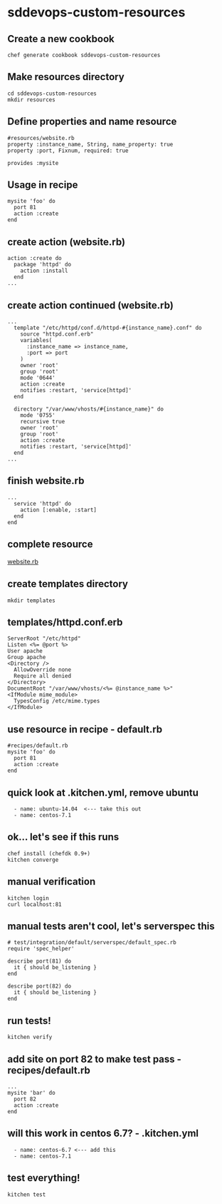 # sddevops-custom-resources

## Create a new cookbook
    chef generate cookbook sddevops-custom-resources

## Make resources directory
    cd sddevops-custom-resources
    mkdir resources

## Define properties and name resource
    #resources/website.rb
    property :instance_name, String, name_property: true
    property :port, Fixnum, required: true

    provides :mysite

## Usage in recipe
    mysite 'foo' do
      port 81
      action :create
    end

## create action (website.rb)
    action :create do
      package 'httpd' do
        action :install
      end
    ...

## create action continued (website.rb)
    ...
      template "/etc/httpd/conf.d/httpd-#{instance_name}.conf" do
        source "httpd.conf.erb"
        variables(
          :instance_name => instance_name,
          :port => port
        )
        owner 'root'
        group 'root'
        mode '0644'
        action :create
        notifies :restart, 'service[httpd]'
      end

      directory "/var/www/vhosts/#{instance_name}" do
        mode '0755'
        recursive true
        owner 'root'
        group 'root'
        action :create
        notifies :restart, 'service[httpd]'
      end
    ...

## finish website.rb
    ...
      service 'httpd' do
        action [:enable, :start]
      end
    end

## complete resource
[website.rb](https://github.com/kennonkwok/sddevops-custom-resources/blob/master/resources/website.rb)

## create templates directory
    mkdir templates

## templates/httpd.conf.erb
    ServerRoot "/etc/httpd"
    Listen <%= @port %>
    User apache
    Group apache
    <Directory />
      AllowOverride none
      Require all denied
    </Directory>
    DocumentRoot "/var/www/vhosts/<%= @instance_name %>"
    <IfModule mime_module>
      TypesConfig /etc/mime.types
    </IfModule>

## use resource in recipe - default.rb
    #recipes/default.rb
    mysite 'foo' do
      port 81
      action :create
    end

## quick look at .kitchen.yml, remove ubuntu
      - name: ubuntu-14.04  <--- take this out
      - name: centos-7.1


## ok... let's see if this runs
    chef install (chefdk 0.9+)
    kitchen converge

## manual verification
    kitchen login
    curl localhost:81

## manual tests aren't cool, let's serverspec this
    # test/integration/default/serverspec/default_spec.rb
    require 'spec_helper'

    describe port(81) do
      it { should be_listening }
    end

    describe port(82) do
      it { should be_listening }
    end

## run tests!
    kitchen verify

## add site on port 82 to make test pass - recipes/default.rb
    ...
    mysite 'bar' do
      port 82
      action :create
    end

## will this work in centos 6.7? - .kitchen.yml
      - name: centos-6.7 <--- add this
      - name: centos-7.1

## test everything!
    kitchen test

